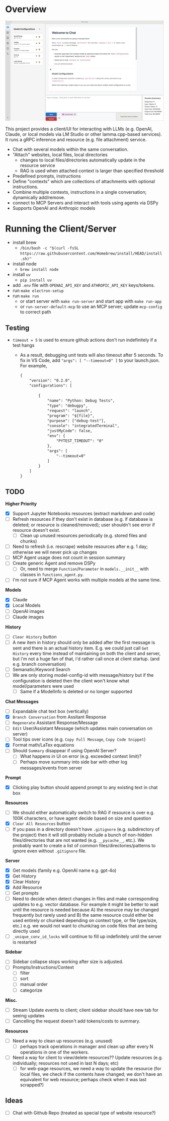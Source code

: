 # Overview

![Demo](documentation/chat-ai.gif)

This project provides a client/UI for interacting with LLMs (e.g. OpenAI, Claude, or local models via LM Studio or other lamma.cpp-based services). It runs a gRPC inference and resource (e.g. file attachment) service.

- Chat with several models within the same conversation.
- "Attach" websites, local files, local directories
    - changes to local files/directories automatically update in the resource service
    - RAG is used when attached context is larger than specified threshold
- Predefined prompts, instructions
- Define "contexts" which are collections of attachments with optional instructions.
- Combine multiple contexts, instructions in a single conversation; dynamically add/remove.
- connect to MCP Servers and interact with tools using agents via DSPy
- Supports OpenAI and Anthropic models

# Running the Client/Server

- install brew
    - `/bin/bash -c "$(curl -fsSL https://raw.githubusercontent.com/Homebrew/install/HEAD/install.sh)"`
- install node
    - `brew install node`
- install `uv`
    - `pip install uv`
- add `.env` file with `OPENAI_API_KEY` and `ATHROPIC_API_KEY` keys/tokens.
- run `make electron-setup`
- run `make run`
    - or start server with `make run-server` and start app with `make run-app`
    - or `run-server-default-mcp` to use an MCP server; update `mcp-config` to correct path

## Testing

- `timeout = 5` is used to ensure github actions don't run indefinitely if a test hangs
    - As a result, debugging unit tests will also timeout after 5 seconds. To fix in VS Code, add `"args": [ "--timeout=0" ]` to your launch.json. For example,

        ```
        {
            "version": "0.2.0",
            "configurations": [
            
                {
                    "name": "Python: Debug Tests",
                    "type": "debugpy",
                    "request": "launch",
                    "program": "${file}",
                    "purpose": ["debug-test"],
                    "console": "integratedTerminal",
                    "justMyCode": false,
                    "env": {
                        "PYTEST_TIMEOUT": "0"
                    },
                    "args": [
                        "--timeout=0"
                    ]
                }
            ]
        }
        ```

## TODO

**Higher Priority**

- [X] Support Jupyter Notebooks resources (extract markdown and code)
- [ ] Refresh resources if they don't exist in database (e.g. if database is deleted; or resource is cleaned/removed); user shouldn't see error if resource doesn't exist.
    - [ ] Clean up unused resources periodically (e.g. stored files and chunks)
- [ ] Need to refresh (i.e. rescrape) website resources after e.g. 1 day; otherwise we will never pick up changes
- [ ] MCP Agent usage does not count in session summary
- [ ] Create generic Agent and remove DSPy
    - [ ] Or, need to merge `Function`/`Parameter` in `models.__init__` with classes in `functions_agent.py`. 
- [ ] I'm not sure if MCP Agent works with multiple models at the same time.

**Models**

- [x] Claude
- [x] Local Models
- [ ] OpenAI images
- [ ] Claude images

**History**

- [ ] `Clear History` button
- [ ] A new item in history should only be added after the first message is sent and there is an actual history item. E.g. we could just call `Get History` every time instead of maintaining on both the client and server, but i'm not a huge fan of that, i'd rather call once at client startup. (and e.g. branch conversation)
- [ ] Semanatic/Keyword Search
- [ ] We are only storing model-config-id with message/history but if the configuration is deleted then the client won't know what model/parameters were used
    - [ ] Same if a ModelInfo is deleted or no longer supported

**Chat Messages**

- [ ] Expandable chat text box (vertically)
- [x] `Branch Conversation` from Assitant Response
- [ ] `Regenerate` Assistant Response/Message
- [ ] `Edit` User/Assistant Message (which updates main conversation on server)
- [ ] Tool tips over icons (e.g. `Copy Full Message`, `Copy Code Snippet`)
- [x] Format math/LaTex equations
- [ ] Should `Summary` disappear if using OpenAI Server?
    - [ ] What happens in UI on error (e.g. exceeded context limit)?
    - [ ] Perhaps move summary into side bar with other log messages/events from server

**Prompt**

- [x] Clicking play button should append prompt to any existing text in chat box

**Resources**

- [ ] We should either automatically switch to RAG if resource is over e.g. 100K characters, or have agent decide based on size and question
- [x] `Clear All Resources` button
- [ ] If you pass in a directory doesn't have `.gitignore` (e.g. subdirectory of the project) then it will still probably include a bunch of non-hidden files/directories that are not wanted (e.g. `__pycache__`, etc.). We probably want to create a list of common files/directories/patterns to ignore even without `.gitignore` file.

**Server**

- [x] Get models (family e.g. OpenAI name e.g. gpt-4o)
- [x] Get History
- [x] Clear History
- [x] Add Resource
- [ ] Get prompts
- [ ] Need to decide when detect changes in files and make corresponding updates to e.g. vector database. For example it might be better to wait until the resource is needed because A) the resource may be changed frequently but rarely used and B) the same resource could either be used entirely or chunked depending on context type, or file type/size, etc.)  e.g. we would not want to chunk/rag on code files that are being directly used
- [ ] `_unique_conv_id_locks` will continue to fill up indefinitely until the server is restarted

**Sidebar**

- [ ] Sidebar collapse stops working after size is adjusted.
- [ ] Prompts/Instructions/Context
    - [ ] filter
    - [ ] sort
    - [ ] manual order
    - [ ] categorize

**Misc.**

- [ ] Stream Update events to client; client sidebar should have new tab for seeing updates
- [ ] Cancelling the request doesn't add tokens/costs to summary.

**Resources**

- [ ] Need a way to clean up resources (e.g. unused)
    - [ ] perhaps track operations in manager and clean up after every N operations in one of the workers.
- [ ] Need a way for client to view/delete resources?? Update resources (e.g. individually; resources not used in last N days; etc)
    - [ ] for web-page resources, we need a way to update the resource (for local files, we check if the contents have changed; we don't have an equivalent for web resource; perhaps check when it was last scrapped?)

## Ideas

- [ ] Chat with Github Repo (treated as special type of website resource?)
